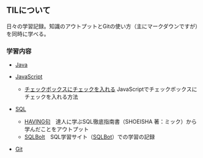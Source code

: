 ## TILについて

日々の学習記録。知識のアウトプットとGitの使い方（主にマークダウンですが）を同時に学べる。

### 学習内容

- [Java](/Java)

- [JavaScript](/JavaScript)
  - [チェックボックスにチェックを入れる](/JavaScript/チェックボックスにチェックを入れる.md) JavaScriptでチェックボックスにチェックを入れる方法

- [SQL](/SQL)
  - [HAVING句](/SQL/HAVING句.md)　達人に学ぶSQL徹底指南書（SHOEISHA 著：ミック）から学んだことをアウトプット
  - [SQLBolt](/SQL/SQLBolt.md)　SQL学習サイト（[SQLBot](https://sqlbolt.com/)）での学習の記録

- [Git](/Git)

